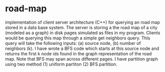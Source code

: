 # road-map
implementation of client server architecture (C++) for querying an road map stored in a data base system. The server is storing a the road map of a city (modeled as a graph) in disk pages simulated as files in my program. Clients would be querying this map through a simple get neighbors query. This query will take the following inputs: (a) source node, (b) number of neighbors (k). I have  wrote a BFS code which starts at this source node and returns the first k node ids found in the graph representation of the road map. Note that BFS may span across different pages. I have partition graph using two method (1) uniform partiton (2) BFS partition.
